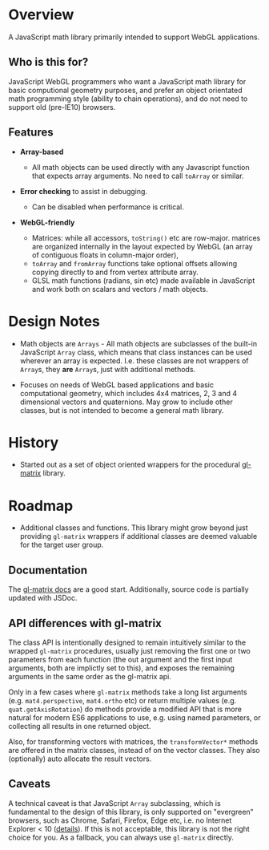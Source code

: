 # Overview

A JavaScript math library primarily intended to support WebGL applications.


## Who is this for?

JavaScript WebGL programmers who want a JavaScript math library for basic
computional geometry purposes, and prefer an object orientated math
programming style (ability to chain operations),
and do not need to support old (pre-IE10) browsers.


## Features

- **Array-based**
    - All math objects can be used directly with any Javascript
      function that expects array arguments. No need to call `toArray`
      or similar.

- **Error checking** to assist in debugging.
    - Can be disabled when performance is critical.

- **WebGL-friendly**
    - Matrices: while all accessors, `toString()` etc are row-major.
      matrices are organized internally in the layout expected
      by WebGL (an array of contiguous floats in column-major order),
    - `toArray` and `fromArray` functions take optional offsets allowing
      copying directly to and from vertex attribute array.
    - GLSL math functions (radians, sin etc) made available in JavaScript
      and work both on scalars and vectors / math objects.


# Design Notes

- Math objects are `Arrays` - All math objects are subclasses of the built-in
  JavaScript `Array` class, which means that class instances can be used
  wherever an array is expected. I.e. these classes are not wrappers of
  `Array`s, they **are** `Array`s, just with additional methods.

- Focuses on needs of WebGL based applications and basic computational
  geometry, which includes 4x4 matrices, 2, 3 and 4 dimensional vectors
  and quaternions. May grow to include other classes, but is not intended
  to become a general math library.


# History

- Started out as a set of object oriented wrappers for the procedural
  [gl-matrix](http://glmatrix.net/) library.


# Roadmap

- Additional classes and functions. This library might grow beyond just
  providing `gl-matrix` wrappers if additional classes are deemed valuable
  for the target user group.


## Documentation

The [gl-matrix docs](http://glmatrix.net/docs/) are a good start.
Additionally, source code is partially updated with JSDoc.



## API differences with gl-matrix

The class API is intentionally designed to remain intuitively similar
to the wrapped `gl-matrix` procedures, usually just removing the first one
or two parameters from each function (the out argument and the first
input arguments, both are implictly set to this), and exposes the remaining
arguments in the same order as the gl-matrix api.

Only in a few cases where `gl-matrix` methods take a long list arguments
(e.g. `mat4.perspective`, `mat4.ortho` etc) or return multiple values
(e.g. `quat.getAxisRotation`) do methods provide a modified API
that is more natural for modern ES6 applications to use, e.g. using named
parameters, or collecting all results in one returned object.

Also, for transforming vectors with matrices, the `transformVector*` methods
are offered in the matrix classes, instead of on the vector classes. They
also (optionally) auto allocate the result vectors.


## Caveats

A technical caveat is that JavaScript `Array` subclassing, which is
fundamental to the design of this library, is only supported on "evergreen"
browsers, such as Chrome, Safari, Firefox, Edge etc,
i.e. no Internet Explorer < 10
([details](https://github.com/loganfsmyth/babel-plugin-transform-builtin-extend)).
If this is not acceptable, this library is not the right choice for you.
As a fallback, you can always use `gl-matrix` directly.
